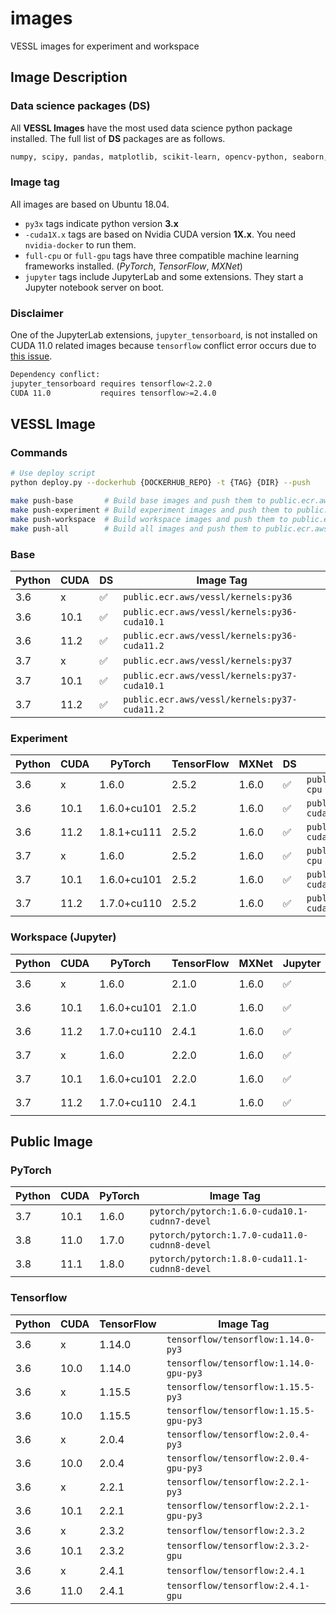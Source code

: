 # images

VESSL images for experiment and workspace

## Image Description
### Data science packages (DS)
All **VESSL Images** have the most used data science python package installed. The full list of **DS** packages are as follows.    
```bash
numpy, scipy, pandas, matplotlib, scikit-learn, opencv-python, seaborn, plotly, tqdm
```

### Image tag
All images are based on Ubuntu 18.04. 
- `py3x` tags indicate python version **3.x**
- `-cuda1X.x` tags are based on Nvidia CUDA version **1X.x**. You need `nvidia-docker` to run them.
- `full-cpu` or `full-gpu` tags have three compatible machine learning frameworks installed. (*PyTorch*, *TensorFlow*, *MXNet*)
- `jupyter`  tags include JupyterLab and some extensions. They start a Jupyter notebook server on boot.

### Disclaimer
One of the JupyterLab extensions, `jupyter_tensorboard`, is not installed on CUDA 11.0 related images because `tensorflow` conflict error occurs due to [this issue](https://github.com/chaoleili/jupyterlab_tensorboard/issues/25).  
```bash
Dependency conflict:
jupyter_tensorboard requires tensorflow<2.2.0
CUDA 11.0           requires tensorflow>=2.4.0
```

## VESSL Image
### Commands
```bash
# Use deploy script
python deploy.py --dockerhub {DOCKERHUB_REPO} -t {TAG} {DIR} --push

make push-base       # Build base images and push them to public.ecr.aws/vessl/kernels 
make push-experiment # Build experiment images and push them to public.ecr.aws/vessl/kernels
make push-workspace  # Build workspace images and push them to public.ecr.aws/vessl/kernels
make push-all        # Build all images and push them to public.ecr.aws/vessl/kernels
```

### Base
| Python | CUDA | DS | Image Tag                                    |
|--------|------|----|---------------------------------------------|
| 3.6    | x    | ✅ | `public.ecr.aws/vessl/kernels:py36`          |
| 3.6    | 10.1 | ✅ | `public.ecr.aws/vessl/kernels:py36-cuda10.1` | 
| 3.6    | 11.2 | ✅ | `public.ecr.aws/vessl/kernels:py36-cuda11.2` |
| 3.7    | x    | ✅ | `public.ecr.aws/vessl/kernels:py37`          |
| 3.7    | 10.1 | ✅ | `public.ecr.aws/vessl/kernels:py37-cuda10.1` |
| 3.7    | 11.2 | ✅ | `public.ecr.aws/vessl/kernels:py37-cuda11.2` |


### Experiment
| Python | CUDA | PyTorch     | TensorFlow | MXNet | DS | Image Tag                                             |
|--------|------|-------------|------------|-------|----|-------------------------------------------------------|
| 3.6    | x    | 1.6.0       | 2.5.2      | 1.6.0 | ✅ | `public.ecr.aws/vessl/kernels:py36.full-cpu`          |
| 3.6    | 10.1 | 1.6.0+cu101 | 2.5.2      | 1.6.0 | ✅ | `public.ecr.aws/vessl/kernels:py36-cuda10.1.full-gpu` | 
| 3.6    | 11.2 | 1.8.1+cu111 | 2.5.2      | 1.6.0 | ✅ | `public.ecr.aws/vessl/kernels:py36-cuda11.2.full-gpu` |
| 3.7    | x    | 1.6.0       | 2.5.2      | 1.6.0 | ✅ | `public.ecr.aws/vessl/kernels:py37.full-cpu`          |
| 3.7    | 10.1 | 1.6.0+cu101 | 2.5.2      | 1.6.0 | ✅ | `public.ecr.aws/vessl/kernels:py37-cuda10.1.full-gpu` |
| 3.7    | 11.2 | 1.7.0+cu110 | 2.5.2      | 1.6.0 | ✅ | `public.ecr.aws/vessl/kernels:py37-cuda11.2.full-gpu` |

### Workspace (Jupyter)
| Python | CUDA | PyTorch     | TensorFlow | MXNet | Jupyter | DS | Image Tag                                                    |
|--------|------|-------------|------------|-------|---------|----|---------------------------------------------------------------|
| 3.6    | x    | 1.6.0       | 2.1.0      | 1.6.0 | ✅      | ✅ | `public.ecr.aws/vessl/kernels:py36.full-cpu.jupyter`          |
| 3.6    | 10.1 | 1.6.0+cu101 | 2.1.0      | 1.6.0 | ✅      | ✅ | `public.ecr.aws/vessl/kernels:py36-cuda10.1.full-gpu.jupyter` |
| 3.6    | 11.2 | 1.7.0+cu110 | 2.4.1      | 1.6.0 | ✅      | ✅ | `public.ecr.aws/vessl/kernels:py36-cuda11.2.full-gpu.jupyter` |
| 3.7    | x    | 1.6.0       | 2.2.0      | 1.6.0 | ✅      | ✅ | `public.ecr.aws/vessl/kernels:py37.full-cpu.jupyter`          |
| 3.7    | 10.1 | 1.6.0+cu101 | 2.2.0      | 1.6.0 | ✅      | ✅ | `public.ecr.aws/vessl/kernels:py37-cuda10.1.full-gpu.jupyter` |
| 3.7    | 11.2 | 1.7.0+cu110 | 2.4.1      | 1.6.0 | ✅      | ✅ | `public.ecr.aws/vessl/kernels:py37-cuda11.2.full-gpu.jupyter` |
 

## Public Image 
### PyTorch
| Python | CUDA | PyTorch | Image Tag                                     |
|--------|------|---------|-----------------------------------------------|
| 3.7    | 10.1 | 1.6.0   | `pytorch/pytorch:1.6.0-cuda10.1-cudnn7-devel` |
| 3.8    | 11.0 | 1.7.0   | `pytorch/pytorch:1.7.0-cuda11.0-cudnn8-devel` |
| 3.8    | 11.1 | 1.8.0   | `pytorch/pytorch:1.8.0-cuda11.1-cudnn8-devel` |

### Tensorflow
| Python | CUDA | TensorFlow | Image Tag                              |
|--------|------|------------|----------------------------------------|
| 3.6    | x    | 1.14.0     | `tensorflow/tensorflow:1.14.0-py3`     |
| 3.6    | 10.0 | 1.14.0     | `tensorflow/tensorflow:1.14.0-gpu-py3` |
| 3.6    | x    | 1.15.5     | `tensorflow/tensorflow:1.15.5-py3`     |
| 3.6    | 10.0 | 1.15.5     | `tensorflow/tensorflow:1.15.5-gpu-py3` |
| 3.6    | x    | 2.0.4      | `tensorflow/tensorflow:2.0.4-py3`     |
| 3.6    | 10.0 | 2.0.4      | `tensorflow/tensorflow:2.0.4-gpu-py3` |
| 3.6    | x    | 2.2.1      | `tensorflow/tensorflow:2.2.1-py3`     |
| 3.6    | 10.1 | 2.2.1      | `tensorflow/tensorflow:2.2.1-gpu-py3` |
| 3.6    | x    | 2.3.2      | `tensorflow/tensorflow:2.3.2`      |
| 3.6    | 10.1 | 2.3.2      | `tensorflow/tensorflow:2.3.2-gpu`  |
| 3.6    | x    | 2.4.1      | `tensorflow/tensorflow:2.4.1`      |
| 3.6    | 11.0 | 2.4.1      | `tensorflow/tensorflow:2.4.1-gpu`  |

